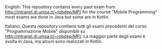 English:
This repository contains every past exam from http://intranet.di.unisa.it/~robdep/MP/ for the course "Mobile Programming" most exams are done in Java but some are in Kotlin.

Italiano:
Questa repository contiene tutti gli esami precedenti del corso "Programmazione Mobile" disponibili su http://intranet.di.unisa.it/~robdep/MP/. La maggior parte degli esami è svolta in Java, ma alcuni sono realizzati in Kotlin.
